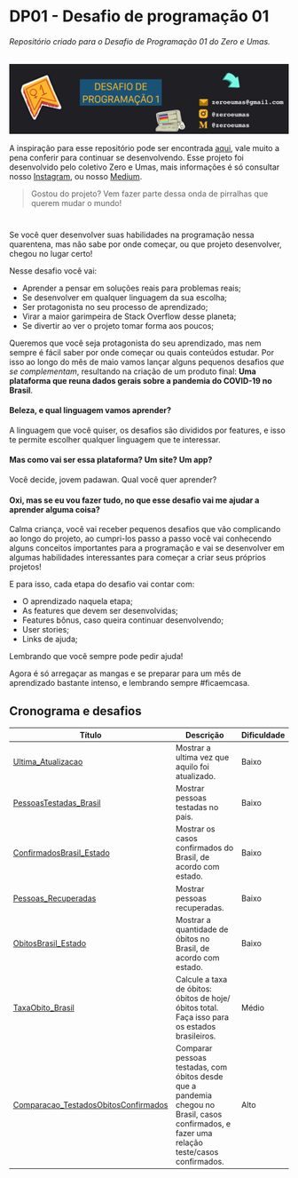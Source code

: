 # DP01 - Desafio de programação 01
###### Repositório criado para o Desafio de Programação 01 do Zero e Umas.

![Desafio%20de%20Programcao.png](https://github.com/paulaleite/ZeroEUmasImagens/blob/master/Desafio%20de%20Programcao.png)

A inspiração para esse repositório pode ser encontrada [aqui](https://github.com/florinpop17/app-ideas/blob/master/README.md), vale muito a pena conferir para continuar se desenvolvendo. Esse projeto foi desenvolvido pelo coletivo Zero e Umas, mais informações é só consultar nosso [Instagram](https://www.instagram.com/zeroeumas/?hl=es-la), ou nosso [Medium](https://medium.com/0-umas). 

> Gostou do projeto? Vem fazer parte dessa onda de pirralhas que querem mudar o mundo!
#

Se você quer desenvolver suas habilidades na programação nessa quarentena, mas não sabe por onde começar, ou que projeto desenvolver, chegou no lugar certo! 

Nesse desafio você vai: 
- Aprender a pensar em soluções reais para problemas reais; 
- Se desenvolver em qualquer linguagem da sua escolha; 
- Ser protagonista no seu processo de aprendizado;
- Virar a maior garimpeira de Stack Overflow desse planeta;
- Se divertir ao ver o projeto tomar forma aos poucos;

Queremos que você seja protagonista do seu aprendizado, mas nem sempre é fácil saber por onde começar ou quais conteúdos estudar. Por isso ao longo do mês de maio vamos lançar alguns pequenos desafios *que se complementam*, resultando na criação de um produto final: **Uma plataforma que reuna dados gerais sobre a pandemia do COVID-19 no Brasil**.

#### Beleza, e qual linguagem vamos aprender?
A linguagem que você quiser, os desafios são divididos por features, e isso te permite escolher qualquer linguagem que te interessar.

#### Mas como vai ser essa plataforma? Um site? Um app? 
Você decide, jovem padawan. Qual você quer aprender?

#### Oxi, mas se eu vou fazer tudo, no que esse desafio vai me ajudar a aprender alguma coisa? 
Calma criança, você vai receber pequenos desafios que vão complicando ao longo do projeto, ao cumpri-los passo a passo você vai conhecendo alguns conceitos importantes para a programação e vai se desenvolver em algumas habilidades interessantes para começar a criar seus próprios projetos!

E para isso, cada etapa do desafio vai contar com:
- O aprendizado naquela etapa;
- As features que devem ser desenvolvidas;
- Features bônus, caso queira continuar desenvolvendo;
- User stories;
- Links de ajuda;

Lembrando que você sempre pode pedir ajuda!

Agora é só arregaçar as mangas e se preparar para um mês de aprendizado bastante intenso, e lembrando sempre #ficaemcasa.

## Cronograma e desafios

| Título                                                             | Descrição                           | Dificuldade |
| ------------------------------------------------------------------ | ----------------------------------- | ----------- |
| [Ultima_Atualizacao](./Projetos/Ultima_Atualizacao.md) | Mostrar a ultima vez que aquilo foi atualizado. | Baixo |
| [PessoasTestadas_Brasil](./Projetos/PessoasTestadas_Brasil.md)| Mostrar pessoas testadas no pais. | Baixo |
| [ConfirmadosBrasil_Estado](./Projetos/ConfirmadosBrasil_Estado.md) | Mostrar os casos confirmados do Brasil, de acordo com estado. | Baixo |
| [Pessoas_Recuperadas](./Projetos/PessoasRecuperadas_Brasil.md) | Mostrar pessoas recuperadas. | Baixo |
| [ObitosBrasil_Estado](./Projetos/ObitosBrasil_Estado.md) | Mostrar a quantidade de óbitos no Brasil, de acordo com estado. | Baixo |
| [TaxaObito_Brasil](./Projetos/TaxaObito_Brasil.md) | Calcule a taxa de óbitos: óbitos de hoje/óbitos total. Faça isso para os estados brasileiros. | Médio |
| [Comparacao_TestadosObitosConfirmados](./Projetos/Comparacao_TestadosObitosConfirmados.md)| Comparar pessoas testadas, com óbitos desde que a pandemia chegou no Brasil, casos confirmados, e fazer uma relação teste/casos confirmados. | Alto |
